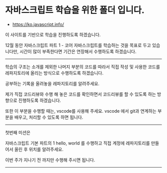 # 자바스크립트 학습을 위한 폴더 입니다.

- https://ko.javascript.info/ 

이 사이트를 기반으로 학습을 진행하도록 하겠습니다.

 12월 동안 자바스크립트 파트 1 - 코어 자바스크립트를 학습하는 것을 목표로 두고 있습니다만,
시간이 많이 부족한다면 기간은 연장해서 수행하도록 하겠습니다.


---

학습의 구조는 소개를 제외한 나머지 부분의
코드를 따라서 직접 작성 및 사용한 코드를 
레파지토리에 올리는 방식으로 수행하도록 하겠습니다.


공부하는 기록을 올려놓을 레파지토리를 알려주세요.


제가 직접 코드리뷰와 수행 해 놓은 코드를 확인하면서
코드리뷰를 할 수 있도록 하는 방향으로 진행하도록 하겠습니다. 

또한 이 부분을 수행할 때는, vscode를 사용해 주세요.
vscode 에서 git과 연계하는 부분을 배우고, 처리할 수 있도록 하면 됩니다.

---

첫번째 미션은 

자바스크립트 기본 파트의 1 hello, world 를 수행하고
직접 계정에 레파지토리를 만들어서 올린 후 위치를 알려주세요. 

이번 주가 지나기 전 까지만 수행해 주시면 됩니다.

---
